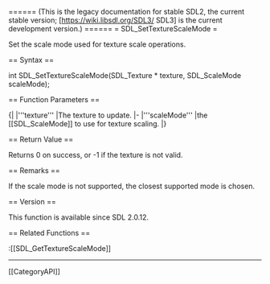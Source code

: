 ====== (This is the legacy documentation for stable SDL2, the current stable version; [https://wiki.libsdl.org/SDL3/ SDL3] is the current development version.) ======
= SDL_SetTextureScaleMode =

Set the scale mode used for texture scale operations.

== Syntax ==

<syntaxhighlight lang='c'>
int SDL_SetTextureScaleMode(SDL_Texture * texture,
                            SDL_ScaleMode scaleMode);
</syntaxhighlight>

== Function Parameters ==

{|
|'''texture'''
|The texture to update.
|-
|'''scaleMode'''
|the [[SDL_ScaleMode]] to use for texture scaling.
|}

== Return Value ==

Returns 0 on success, or -1 if the texture is not valid.

== Remarks ==

If the scale mode is not supported, the closest supported mode is chosen.

== Version ==

This function is available since SDL 2.0.12.

== Related Functions ==

:[[SDL_GetTextureScaleMode]]

----
[[CategoryAPI]]


